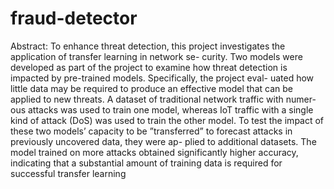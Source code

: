 # fraud-detector

Abstract:
To enhance threat detection, this project investigates
the application of transfer learning in network se-
curity. Two models were developed as part of the
project to examine how threat detection is impacted
by pre-trained models. Specifically, the project eval-
uated how little data may be required to produce an
effective model that can be applied to new threats.
A dataset of traditional network traffic with numer-
ous attacks was used to train one model, whereas IoT
traffic with a single kind of attack (DoS) was used to
train the other model. To test the impact of these
two models’ capacity to be ”transferred” to forecast
attacks in previously uncovered data, they were ap-
plied to additional datasets. The model trained on
more attacks obtained significantly higher accuracy,
indicating that a substantial amount of training data
is required for successful transfer learning
